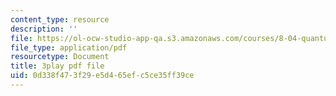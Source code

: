 ```yaml
---
content_type: resource
description: ''
file: https://ol-ocw-studio-app-qa.s3.amazonaws.com/courses/8-04-quantum-physics-i-spring-2016/0d338f473f29e5d465efc5ce35ff39ce_gMnQ21-pjOA.pdf
file_type: application/pdf
resourcetype: Document
title: 3play pdf file
uid: 0d338f47-3f29-e5d4-65ef-c5ce35ff39ce
---
```

